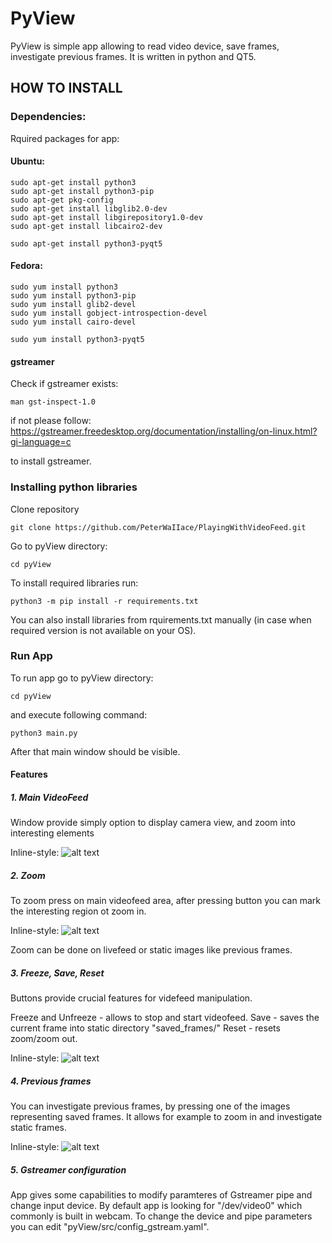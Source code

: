 # PyView

PyView is simple app allowing to read video device, save frames, investigate previous frames. It is written in python and QT5. 

## HOW TO INSTALL

### Dependencies: 

Rquired packages for app:

#### Ubuntu:
```
sudo apt-get install python3
sudo apt-get install python3-pip
sudo apt-get pkg-config
sudo apt-get install libglib2.0-dev
sudo apt-get install libgirepository1.0-dev
sudo apt-get install libcairo2-dev

sudo apt-get install python3-pyqt5  
```

#### Fedora:
```
sudo yum install python3
sudo yum install python3-pip
sudo yum install glib2-devel
sudo yum install gobject-introspection-devel
sudo yum install cairo-devel

sudo yum install python3-pyqt5  
```

#### gstreamer

Check if gstreamer exists:

```
man gst-inspect-1.0
```
if not please follow:
https://gstreamer.freedesktop.org/documentation/installing/on-linux.html?gi-language=c 

to install gstreamer. 

### Installing python libraries


Clone repository
```
git clone https://github.com/PeterWaIIace/PlayingWithVideoFeed.git
```

Go to pyView directory:

```
cd pyView
```

To install required libraries run:

```
python3 -m pip install -r requirements.txt
```
You can also install libraries from rquirements.txt manually 
(in case when required version is not available on your OS).

### Run App

To run app go to pyView directory:

```
cd pyView
```

and execute following command:

```
python3 main.py
```

After that main window should be visible. 

#### Features

##### 1. Main VideoFeed

Window provide simply option to display camera view, and zoom into interesting elements

Inline-style: 
![alt text](https://github.com/PeterWaIIace/PlayingWithVideoFeed/tree/main/Images/main_display.png "main_display")
##### 2. Zoom

To zoom press on main videofeed area, after pressing button you can mark the interesting region ot zoom in.

Inline-style: 
![alt text](https://github.com/PeterWaIIace/PlayingWithVideoFeed/tree/main/Images/zoom.png "zoom")

Zoom can be done on livefeed or static images like previous frames.
##### 3. Freeze, Save, Reset

Buttons provide crucial features for videfeed manipulation. 

Freeze and Unfreeze - allows to stop and start videofeed.
Save - saves the current frame into static directory "saved_frames/"
Reset - resets zoom/zoom out.

Inline-style: 
![alt text](https://github.com/PeterWaIIace/PlayingWithVideoFeed/tree/main/Images/buttons.png "buttons")

##### 4. Previous frames

You can investigate previous frames, by pressing one of the images representing saved frames. It allows for example to zoom in and investigate static frames.

Inline-style: 
![alt text](https://github.com/PeterWaIIace/PlayingWithVideoFeed/tree/main/Images/previous_frames.png "previous_frames")

##### 5. Gstreamer configuration

App gives some capabilities to modify paramteres of Gstreamer pipe and change input device. 
By default app is looking for "/dev/video0" which commonly is built in webcam. 
To change the device and pipe parameters you can edit "pyView/src/config_gstream.yaml".



